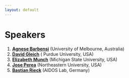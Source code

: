 ```yaml
---
layout: default
---
```




# Speakers 

1. [**Agnese Barbensi**](https://sites.google.com/view/agnesebarbensi/home) (University of Melbourne, Australia)
2.  [**David Gleich**](https://www.cs.purdue.edu/homes/dgleich/) ( Purdue University, USA)
3.  [**Elizabeth Munch**](http://www.elizabethmunch.com/) (Michigan State University, USA)
4.  [**Jose Perea**](https://www.joperea.com/) (Northeastern University, USA)
5.  [**Bastian Rieck**](https://bastian.rieck.me/) (AIDOS Lab, Germany)





















